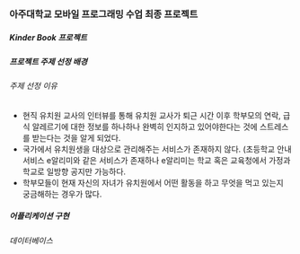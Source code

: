### 아주대학교 모바일 프로그래밍 수업 최종 프로젝트

##### Kinder Book 프로젝트

##### 프로젝트 주제 선정 배경
###### 주제 선정 이유
- 현직 유치원 교사의 인터뷰를 통해 유치원 교사가 퇴근 시간 이후 학부모의 연락, 급식 알레르기에 대한 정보를 하나하나 완벽히 인지하고 있어야한다는 것에 스트레스를 받는다는 것을 알게 되었다.
- 국가에서 유치원생을 대상으로 관리해주는 서비스가 존재하지 않다. (초등학교 안내 서비스 e알리미와 같은 서비스가 존재하나 e알리미는 학교 혹은 교육청에서 가정과 학교로 일방향 공지만 가능하다.
- 학부모들이 현재 자신의 자녀가 유치원에서 어떤 활동을 하고 무엇을 먹고 있는지 궁금해하는 경우가 많다.
##### 어플리케이션 구현
###### 데이터베이스
